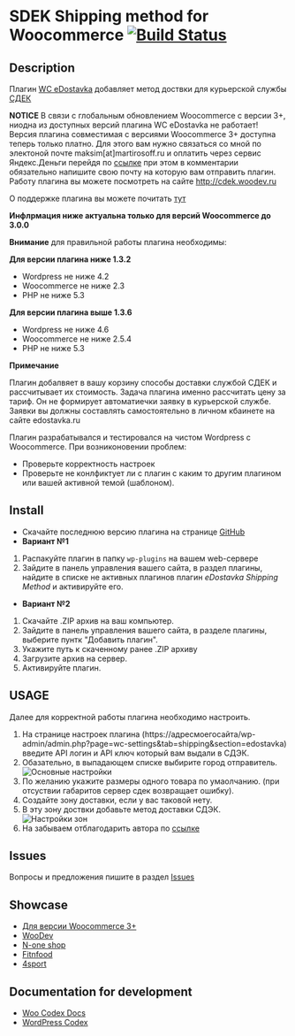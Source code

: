 # SDEK Shipping method for Woocommerce [![Build Status](https://travis-ci.org/kalbac/wc-edostavka.svg)](https://travis-ci.org/kalbac/wc-edostavka)

## Description

Плагин [WC eDostavka](https://github.com/kalbac/wc-edostavka) добавляет метод доствки для курьерской службы [СДЕК](http://edostavka.ru)

**NOTICE**
В связи с глобальным обновлением Woocommerce с версии 3+, ниодна из доступных версий плагина WC eDostavka не работает!
Версия плагина совместимая с версиями Woocommerce 3+ доступна теперь только платно. Для этого вам нужно связаться со мной по электоной почте maksim[at]martirosoff.ru и оплатить через сервис Яндекс.Деньги перейдя по [ссылке](https://money.yandex.ru/to/41001231735306/1600) при этом в комментарии обязательно напишите свою почту на которую вам отправить плагин.
Работу плагина вы можете посмотреть на сайте http://cdek.woodev.ru

О поддержке плагина вы можете почитать [тут](https://github.com/kalbac/wc-edostavka/wiki/%D0%9F%D0%BE%D0%B4%D0%B4%D0%B5%D1%80%D0%B6%D0%BA%D0%B0-%D0%BF%D0%BB%D0%B0%D0%B3%D0%B8%D0%BD%D0%B0)

**Инфлрмация ниже актуальна только для версий Woocommerce до 3.0.0**

**Внимание** для правильной работы плагина необходимы:

**Для версии плагина ниже 1.3.2**
* Wordpress не ниже 4.2
* Woocommerce не ниже 2.3
* PHP не ниже 5.3

**Для версии плагина выше 1.3.6**
* Wordpress не ниже 4.6
* Woocommerce не ниже 2.5.4
* PHP не ниже 5.3

**Примечание**

Плагин добалвяет в вашу корзину способы доставки  службой СДЕК и рассчитывает их стоимость. 
Задача плагина именно рассчитать цену за тариф. Он не формирует автоматиечки заявку в курьерской службе. Заявки вы должны составлять самостоятельно в личном кбаинете на сайте edostavka.ru

Плагин разрабатывался и тестировался на чистом Wordpress с Woocommerce. 
При возниконовении проблем:

* Проверьте корректность настроек
* Проверьте не конлфиктует ли с плагин с каким то другим плагином или вашей активной темой (шаблоном).

## Install

* Скачайте последнюю версию плагина на странице [GitHub](https://github.com/kalbac/wc-edostavka/releases/latest)
* **Вариант №1**
 1. Распакуйте плагин в папку `wp-plugins` на вашем web-сервере
 2. Зайдите в панель управления вашего сайта, в раздел плагины, найдите в списке не активных плагинов плагин *eDostavka Shipping Method* и активируйте его.
* **Вариант №2**
 1. Скачайте .ZIP архив на ваш компьютер.
 2. Зайдите в панель управления вашего сайта, в разделе плагины, выберите пунтк "Добавить плагин".
 3. Укажите путь к скаченному ранее .ZIP архиву
 4. Загрузите архив на сервер.
 5. Активируйте плагин.
 
## USAGE

Далее для корректной работы плагина необходимо настроить.
 1. На странице настроек плагина (https://адресмоегосайта/wp-admin/admin.php?page=wc-settings&tab=shipping&section=edostavka) введите API логин и API ключ который вам выдали в СДЭК.
 2. Обазательно, в выпадающем списке выбирите город отправитель.
 ![Основные настройки](http://i.imgur.com/LvJsOv6.png?1)
 3. По желанию укажите размеры одного товара по умаолчанию. (при отсуствии габаритов сервер сдек возвращает ошибку).
 4. Создайте зону доставки, если у вас таковой нету.
 5. В эту зону доствки добавьте метод доставки СДЭК.
 ![Настройки зон](http://i.imgur.com/BjsDy1V.png)
 6. На забываем отблагодарить автора по [ссылке](https://money.yandex.ru/embed/donate.xml?account=41001231735306&quickpay=donate&payment-type-choice=on&default-sum=1000&targets=%D0%9F%D0%BE%D0%B6%D0%B5%D1%80%D0%B2%D0%BE%D0%B2%D0%B0%D0%BD%D0%B8%D0%B5+%D0%BD%D0%B0+%D0%BF%D0%BE%D0%B4%D0%B4%D0%B5%D1%80%D0%B6%D0%BA%D1%83+%D0%BF%D0%BB%D0%B0%D0%B3%D0%B8%D0%BD%D0%B0+WC+eDostavka&target-visibility=on&button-text=05) 
  

## Issues

Вопросы и предложения пишите в раздел [Issues](https://github.com/kalbac/wc-edostavka/issues)

## Showcase
* [Для версии Woocommerce 3+](http://cdek.woodev.ru)
* [WooDev](http://woodev.ru/)
* [N-one shop](https://n-one.ru/)
* [Fitnfood](https://fitnfood.ru/)
* [4sport](http://4ksports.ru/)

## Documentation for development

* [Woo Codex Docs](https://docs.woothemes.com/documentation/woocodex/)
* [WordPress Codex](http://codex.wordpress.org/)
 
